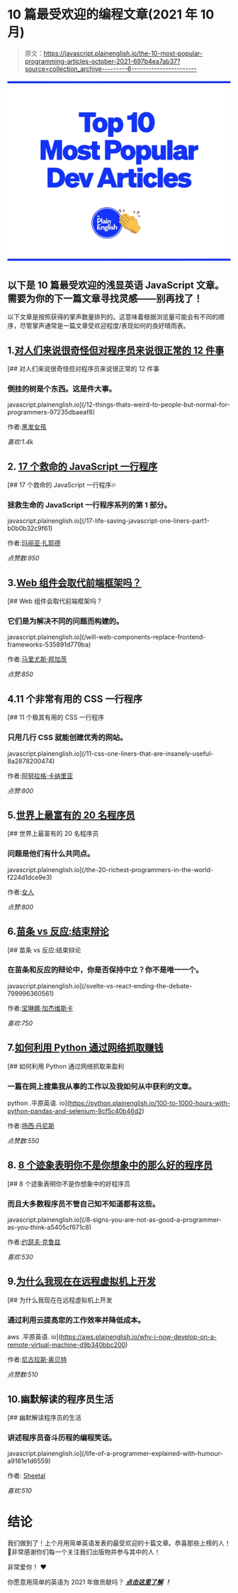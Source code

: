 # 10 篇最受欢迎的编程文章(2021 年 10 月)

> 原文：<https://javascript.plainenglish.io/the-10-most-popular-programming-articles-october-2021-697b4ea7ab37?source=collection_archive---------6----------------------->

![](img/19fc9fa9781045090ac9ae190b314831.png)

## 以下是 10 篇最受欢迎的浅显英语 JavaScript 文章。需要为你的下一篇文章寻找灵感——别再找了！

以下文章是按照获得的掌声数量排列的。这意味着根据浏览量可能会有不同的顺序，尽管掌声通常是一篇文章受欢迎程度/表现如何的良好晴雨表。

## 1.[对人们来说很奇怪但对程序员来说很正常的 12 件事](/12-things-thats-weird-to-people-but-normal-for-programmers-97235dbaeaf8)

[](/12-things-thats-weird-to-people-but-normal-for-programmers-97235dbaeaf8) [## 对人们来说很奇怪但对程序员来说很正常的 12 件事

### 倒挂的树是个东西。这是件大事。

javascript.plainenglish.io](/12-things-thats-weird-to-people-but-normal-for-programmers-97235dbaeaf8) 

作者:[黑发女孩](https://medium.com/u/6f22cd47f7bd?source=post_page-----697b4ea7ab37--------------------------------)

*喜欢:1.4k*

## 2. [17 个救命的 JavaScript 一行程序](/17-life-saving-javascript-one-liners-part1-b0b0b32c9f61)

[](/17-life-saving-javascript-one-liners-part1-b0b0b32c9f61) [## 17 个救命的 JavaScript 一行程序🔥

### 拯救生命的 JavaScript 一行程序系列的第 1 部分。

javascript.plainenglish.io](/17-life-saving-javascript-one-liners-part1-b0b0b32c9f61) 

作者:[玛丽亚·扎耶德](https://medium.com/u/9d6a4251d523?source=post_page-----697b4ea7ab37--------------------------------)

*点赞数:950*

## 3.[Web 组件会取代前端框架吗？](/will-web-components-replace-frontend-frameworks-535891d779ba)

[](/will-web-components-replace-frontend-frameworks-535891d779ba) [## Web 组件会取代前端框架吗？

### 它们是为解决不同的问题而构建的。

javascript.plainenglish.io](/will-web-components-replace-frontend-frameworks-535891d779ba) 

作者:[马里尤斯·邦加茨](https://medium.com/u/f6e6b5239e7f?source=post_page-----697b4ea7ab37--------------------------------)

*点赞:850*

## 4.11 个非常有用的 CSS 一行程序

[](/11-css-one-liners-that-are-insanely-useful-8a2878200474) [## 11 个极其有用的 CSS 一行程序

### 只用几行 CSS 就能创建优秀的网站。

javascript.plainenglish.io](/11-css-one-liners-that-are-insanely-useful-8a2878200474) 

作者:[阿努拉格·卡纳里亚](https://medium.com/u/eea6e41ec675?source=post_page-----697b4ea7ab37--------------------------------)

*点赞:800*

## 5.[世界上最富有的 20 名程序员](/the-20-richest-programmers-in-the-world-f224d1dce9e3)

[](/the-20-richest-programmers-in-the-world-f224d1dce9e3) [## 世界上最富有的 20 名程序员

### 问题是他们有什么共同点。

javascript.plainenglish.io](/the-20-richest-programmers-in-the-world-f224d1dce9e3) 

作者:[女人](https://medium.com/u/71154650ecd4?source=post_page-----697b4ea7ab37--------------------------------)

*点赞:800*

## 6.[苗条 vs 反应:结束辩论](/svelte-vs-react-ending-the-debate-799996360561)

[](/svelte-vs-react-ending-the-debate-799996360561) [## 苗条 vs 反应:结束辩论

### 在苗条和反应的辩论中，你是否保持中立？你不是唯一一个。

javascript.plainenglish.io](/svelte-vs-react-ending-the-debate-799996360561) 

作者:[宝琳娜·加杰维斯卡](https://medium.com/u/e98457a38d38?source=post_page-----697b4ea7ab37--------------------------------)

*喜欢:750*

## 7.[如何利用 Python 通过网络抓取赚钱](https://python.plainenglish.io/100-to-1000-hours-with-python-pandas-and-selenium-9cf5c40b46d2)

[](https://python.plainenglish.io/100-to-1000-hours-with-python-pandas-and-selenium-9cf5c40b46d2) [## 如何利用 Python 通过网络抓取来盈利

### 一篇在网上搜集我从事的工作以及我如何从中获利的文章。

python .平原英语. io](https://python.plainenglish.io/100-to-1000-hours-with-python-pandas-and-selenium-9cf5c40b46d2) 

作者:[扬西·丹尼斯](https://medium.com/u/d3c270f2cefd?source=post_page-----697b4ea7ab37--------------------------------)

*点赞数:550*

## 8. [8 个迹象表明你不是你想象中的那么好的程序员](/8-signs-you-are-not-as-good-a-programmer-as-you-think-a5405cf671c8)

[](/8-signs-you-are-not-as-good-a-programmer-as-you-think-a5405cf671c8) [## 8 个迹象表明你不是你想象中的好程序员

### 而且大多数程序员不管自己知不知道都有这些。

javascript.plainenglish.io](/8-signs-you-are-not-as-good-a-programmer-as-you-think-a5405cf671c8) 

作者:[约瑟夫·克鲁兹](https://medium.com/u/d446e1b4a70b?source=post_page-----697b4ea7ab37--------------------------------)

*喜欢:530*

## 9.[为什么我现在在远程虚拟机上开发](https://aws.plainenglish.io/why-i-now-develop-on-a-remote-virtual-machine-d9b340bbc200)

[](https://aws.plainenglish.io/why-i-now-develop-on-a-remote-virtual-machine-d9b340bbc200) [## 为什么我现在在远程虚拟机上开发

### 通过利用云提高您的工作效率并降低成本。

aws .平原英语. io](https://aws.plainenglish.io/why-i-now-develop-on-a-remote-virtual-machine-d9b340bbc200) 

作者:[尼古拉斯·奥贝特](https://medium.com/u/eeb884cbf705?source=post_page-----697b4ea7ab37--------------------------------)

*点赞数:510*

## 10.幽默解读的程序员生活

[](/life-of-a-programmer-explained-with-humour-a9181e1d6559) [## 幽默解读程序员的生活

### 讲述程序员奋斗历程的编程笑话。

javascript.plainenglish.io](/life-of-a-programmer-explained-with-humour-a9181e1d6559) 

作者: [Sheetal](https://medium.com/u/bd0275e2b520?source=post_page-----697b4ea7ab37--------------------------------)

*喜欢:510*

# 结论

我们做到了！上个月用简单英语发表的最受欢迎的十篇文章。恭喜那些上榜的人！🎉非常感谢你们每一个关注我们出版物并参与其中的人！

非常爱你！ ❤️

你愿意用简单的英语为 2021 年做贡献吗？ [***点击这里了解***](https://medium.com/javascript-in-plain-english/https-medium-com-javascript-in-plain-english-join-our-team-b0854ead7d14) ***！***
